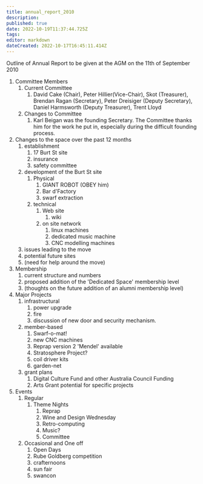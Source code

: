 ```yaml
---
title: annual_report_2010
description: 
published: true
date: 2022-10-19T11:37:44.725Z
tags: 
editor: markdown
dateCreated: 2022-10-17T16:45:11.414Z
---
```


Outline of Annual Report to be given at the AGM on the 11th of September 2010

1.  Committee Members
    1.  Current Committee
        1.  David Cake (Chair), Peter Hillier(Vice-Chair), Skot (Treasurer), Brendan Ragan (Secretary), Peter Dreisiger (Deputy Secretary), Daniel Harmsworth (Deputy Treasurer), Trent Lloyd
    2.  Changes to Committee
        1.  Karl Beigan was the founding Secretary. The Committee thanks him for the work he put in, especially during the difficult founding process.
2.  Changes to the space over the past 12 months
    1.  establishment
        1.  17 Burt St site
        2.  insurance
        3.  safety committee
    2.  development of the Burt St site
        1.  Physical
            1.  GIANT ROBOT (OBEY him)
            2.  Bar d'Factory
            3.  swarf extraction
        2.  technical
            1.  Web site
                1.  wiki
            2.  on site network
                1.  linux machines
                2.  dedicated music machine
                3.  CNC modelling machines
    3.  issues leading to the move
    4.  potential future sites
    5.  (need for help around the move)
3.  Membership
    1.  current structure and numbers
    2.  proposed addition of the 'Dedicated Space' membership level
    3.  (thoughts on the future addition of an alumni membership level)
4.  Major Projects
    1.  infrastructural
        1.  power upgrade
        2.  fire
        3.  discussion of new door and security mechanism.
    2.  member-based
        1.  Swarf-o-mat!
        2.  new CNC machines
        3.  Reprap version 2 'Mendel' available
        4.  Stratosphere Project?
        5.  coil driver kits
        6.  garden-net
    3.  grant plans
        1.  Digital Culture Fund and other Australia Council Funding
        2.  Arts Grant potential for specific projects
5.  Events
    1.  Regular
        1.  Theme Nights
            1.  Reprap
            2.  Wine and Design Wednesday
            3.  Retro-computing
            4.  Music?
            5.  Committee
    2.  Occasional and One off
        1.  Open Days
        2.  Rube Goldberg competition
        3.  crafternoons
        4.  sun fair
        5.  swancon
